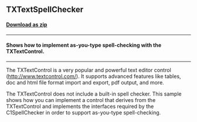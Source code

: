 ## TXTextSpellChecker
#### [Download as zip](https://grapecity.github.io/DownGit/#/home?url=https://github.com/GrapeCity/ComponentOne-WinForms-Samples/tree/master/NetFramework\SpellChecker\CS\TXTextSpellChecker)
____
#### Shows how to implement as-you-type spell-checking with the TXTextControl.
____
The TXTextControl is a very popular and powerful text editor control (http://www.textcontrol.com/). It supports advanced features like tables, doc and html file format import and export, pdf output, and more. 

The TXTextControl does not include a built-in spell checker. This sample shows how you can implement a control that derives from the TXTextControl and implements the interfaces required by the C1SpellChecker in order to support as-you-type spell-checking. 

